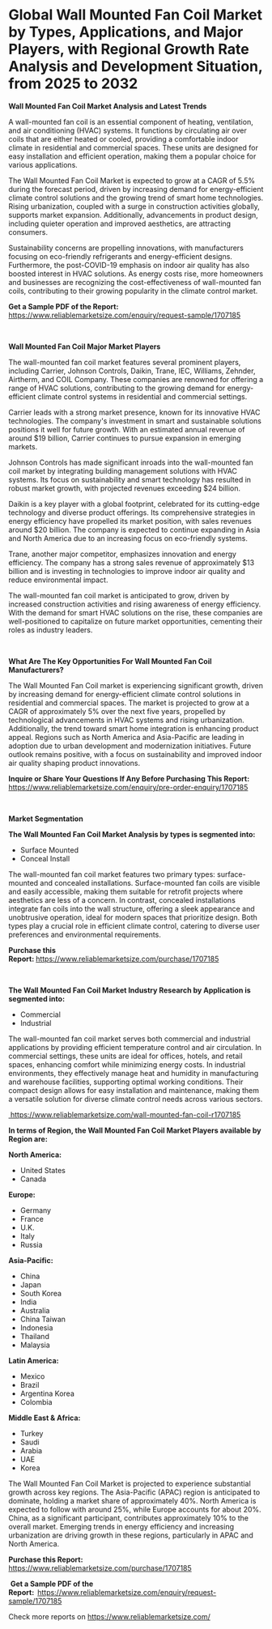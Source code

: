 <p><h1>Global Wall Mounted Fan Coil Market by Types, Applications, and Major Players, with Regional Growth Rate Analysis and Development Situation, from 2025 to 2032</h1></p><p><strong>Wall Mounted Fan Coil Market Analysis and Latest Trends</strong></p>
<p><p>A wall-mounted fan coil is an essential component of heating, ventilation, and air conditioning (HVAC) systems. It functions by circulating air over coils that are either heated or cooled, providing a comfortable indoor climate in residential and commercial spaces. These units are designed for easy installation and efficient operation, making them a popular choice for various applications.</p><p>The Wall Mounted Fan Coil Market is expected to grow at a CAGR of 5.5% during the forecast period, driven by increasing demand for energy-efficient climate control solutions and the growing trend of smart home technologies. Rising urbanization, coupled with a surge in construction activities globally, supports market expansion. Additionally, advancements in product design, including quieter operation and improved aesthetics, are attracting consumers. </p><p>Sustainability concerns are propelling innovations, with manufacturers focusing on eco-friendly refrigerants and energy-efficient designs. Furthermore, the post-COVID-19 emphasis on indoor air quality has also boosted interest in HVAC solutions. As energy costs rise, more homeowners and businesses are recognizing the cost-effectiveness of wall-mounted fan coils, contributing to their growing popularity in the climate control market.</p></p>
<p><strong>Get a Sample PDF of the Report:&nbsp;</strong> <a href="https://www.reliablemarketsize.com/enquiry/request-sample/1707185?utm_campaign=2005&utm_medium=2&utm_source=Github&utm_content=ia&utm_term=16022025&utm_id=wall-mounted-fan-coil">https://www.reliablemarketsize.com/enquiry/request-sample/1707185</a></p>
<p>&nbsp;</p>
<p><strong>Wall Mounted Fan Coil Major Market Players</strong></p>
<p><p>The wall-mounted fan coil market features several prominent players, including Carrier, Johnson Controls, Daikin, Trane, IEC, Williams, Zehnder, Airtherm, and COIL Company. These companies are renowned for offering a range of HVAC solutions, contributing to the growing demand for energy-efficient climate control systems in residential and commercial settings.</p><p>Carrier leads with a strong market presence, known for its innovative HVAC technologies. The company's investment in smart and sustainable solutions positions it well for future growth. With an estimated annual revenue of around $19 billion, Carrier continues to pursue expansion in emerging markets.</p><p>Johnson Controls has made significant inroads into the wall-mounted fan coil market by integrating building management solutions with HVAC systems. Its focus on sustainability and smart technology has resulted in robust market growth, with projected revenues exceeding $24 billion.</p><p>Daikin is a key player with a global footprint, celebrated for its cutting-edge technology and diverse product offerings. Its comprehensive strategies in energy efficiency have propelled its market position, with sales revenues around $20 billion. The company is expected to continue expanding in Asia and North America due to an increasing focus on eco-friendly systems.</p><p>Trane, another major competitor, emphasizes innovation and energy efficiency. The company has a strong sales revenue of approximately $13 billion and is investing in technologies to improve indoor air quality and reduce environmental impact.</p><p>The wall-mounted fan coil market is anticipated to grow, driven by increased construction activities and rising awareness of energy efficiency. With the demand for smart HVAC solutions on the rise, these companies are well-positioned to capitalize on future market opportunities, cementing their roles as industry leaders.</p></p>
<p>&nbsp;</p>
<p><strong>What Are The Key Opportunities For Wall Mounted Fan Coil Manufacturers?</strong></p>
<p><p>The Wall Mounted Fan Coil market is experiencing significant growth, driven by increasing demand for energy-efficient climate control solutions in residential and commercial spaces. The market is projected to grow at a CAGR of approximately 5% over the next five years, propelled by technological advancements in HVAC systems and rising urbanization. Additionally, the trend toward smart home integration is enhancing product appeal. Regions such as North America and Asia-Pacific are leading in adoption due to urban development and modernization initiatives. Future outlook remains positive, with a focus on sustainability and improved indoor air quality shaping product innovations.</p></p>
<p><strong>Inquire or Share Your Questions If Any Before Purchasing This Report:</strong> <a href="https://www.reliablemarketsize.com/enquiry/pre-order-enquiry/1707185?utm_campaign=2005&utm_medium=2&utm_source=Github&utm_content=ia&utm_term=16022025&utm_id=wall-mounted-fan-coil">https://www.reliablemarketsize.com/enquiry/pre-order-enquiry/1707185</a></p>
<p>&nbsp;</p>
<p><strong>Market Segmentation</strong></p>
<p><strong>The Wall Mounted Fan Coil Market Analysis by types is segmented into:</strong></p>
<p><ul><li>Surface Mounted</li><li>Conceal Install</li></ul></p>
<p><p>The wall-mounted fan coil market features two primary types: surface-mounted and concealed installations. Surface-mounted fan coils are visible and easily accessible, making them suitable for retrofit projects where aesthetics are less of a concern. In contrast, concealed installations integrate fan coils into the wall structure, offering a sleek appearance and unobtrusive operation, ideal for modern spaces that prioritize design. Both types play a crucial role in efficient climate control, catering to diverse user preferences and environmental requirements.</p></p>
<p><strong>Purchase this Report:&nbsp;</strong><a href="https://www.reliablemarketsize.com/purchase/1707185?utm_campaign=2005&utm_medium=2&utm_source=Github&utm_content=ia&utm_term=16022025&utm_id=wall-mounted-fan-coil">https://www.reliablemarketsize.com/purchase/1707185</a></p>
<p>&nbsp;</p>
<p><strong>The Wall Mounted Fan Coil Market Industry Research by Application is segmented into:</strong></p>
<p><ul><li>Commercial</li><li>Industrial</li></ul></p>
<p><p>The wall-mounted fan coil market serves both commercial and industrial applications by providing efficient temperature control and air circulation. In commercial settings, these units are ideal for offices, hotels, and retail spaces, enhancing comfort while minimizing energy costs. In industrial environments, they effectively manage heat and humidity in manufacturing and warehouse facilities, supporting optimal working conditions. Their compact design allows for easy installation and maintenance, making them a versatile solution for diverse climate control needs across various sectors.</p></p>
<p><a href="https://www.reliablemarketsize.com/wall-mounted-fan-coil-r1707185?utm_campaign=2005&utm_medium=2&utm_source=Github&utm_content=ia&utm_term=16022025&utm_id=wall-mounted-fan-coil">&nbsp;https://www.reliablemarketsize.com/wall-mounted-fan-coil-r1707185</a></p>
<p><strong>In terms of Region, the Wall Mounted Fan Coil Market Players available by Region are:</strong></p>
<p>
    <p> <strong> North America: </strong>
        <ul>
            <li>United States</li>
            <li>Canada</li>
        </ul>
        </p> 
    <p> <strong> Europe: </strong>
        <ul>
            <li>Germany</li>
            <li>France</li>
            <li>U.K.</li>
            <li>Italy</li>
            <li>Russia</li>
        </ul>
        </p> 
    <p> <strong> Asia-Pacific: </strong>
        <ul>
            <li>China</li>
            <li>Japan</li>
            <li>South Korea</li>
            <li>India</li>
            <li>Australia</li>
            <li>China Taiwan</li>
            <li>Indonesia</li>
            <li>Thailand</li>
            <li>Malaysia</li>
        </ul>
        </p> 
    <p> <strong> Latin America: </strong>
        <ul>
            <li>Mexico</li>
            <li>Brazil</li>
            <li>Argentina Korea</li>
            <li>Colombia</li>
        </ul>
        </p> 
    <p> <strong> Middle East & Africa: </strong>
        <ul>
            <li>Turkey</li>
            <li>Saudi</li>
            <li>Arabia</li>
            <li>UAE</li>
            <li>Korea</li>
        </ul>
    </p>
    </p>
<p><p>The Wall Mounted Fan Coil Market is projected to experience substantial growth across key regions. The Asia-Pacific (APAC) region is anticipated to dominate, holding a market share of approximately 40%. North America is expected to follow with around 25%, while Europe accounts for about 20%. China, as a significant participant, contributes approximately 10% to the overall market. Emerging trends in energy efficiency and increasing urbanization are driving growth in these regions, particularly in APAC and North America.</p></p>
<p><strong>Purchase this Report: </strong><a href="https://www.reliablemarketsize.com/purchase/1707185?utm_campaign=2005&utm_medium=2&utm_source=Github&utm_content=ia&utm_term=16022025&utm_id=wall-mounted-fan-coil">https://www.reliablemarketsize.com/purchase/1707185</a></p>
<p>&nbsp;<strong>Get a Sample PDF of the Report:&nbsp;&nbsp;</strong><a href="https://www.reliablemarketsize.com/enquiry/request-sample/1707185?utm_campaign=2005&utm_medium=2&utm_source=Github&utm_content=ia&utm_term=16022025&utm_id=wall-mounted-fan-coil">https://www.reliablemarketsize.com/enquiry/request-sample/1707185</a></p>
<p><strong></strong></p>
<p>Check more reports on <a href="https://www.reliablemarketsize.com/?utm_campaign=2005&utm_medium=2&utm_source=Github&utm_content=ia&utm_term=16022025&utm_id=wall-mounted-fan-coil">https://www.reliablemarketsize.com/</a></p>